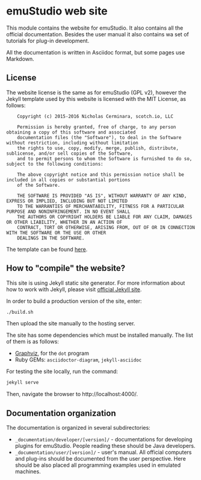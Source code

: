 # emuStudio web site

This module contains the website for emuStudio. It also contains all the official documentation. Besides the user manual
it also contains wa set of tutorials for plug-in development.

All the documentation is written in Asciidoc format, but some pages use Markdown. 

## License

The website license is the same as for emuStudio (GPL v2), however the Jekyll template used by this website is licensed
with the MIT License, as follows:

        Copyright (c) 2015-2016 Nicholas Cerminara, scotch.io, LLC
        
        Permission is hereby granted, free of charge, to any person obtaining a copy of this software and associated
        documentation files (the "Software"), to deal in the Software without restriction, including without limitation
        the rights to use, copy, modify, merge, publish, distribute, sublicense, and/or sell copies of the Software,
        and to permit persons to whom the Software is furnished to do so, subject to the following conditions:
        
        The above copyright notice and this permission notice shall be included in all copies or substantial portions
        of the Software.
        
        THE SOFTWARE IS PROVIDED "AS IS", WITHOUT WARRANTY OF ANY KIND, EXPRESS OR IMPLIED, INCLUDING BUT NOT LIMITED
        TO THE WARRANTIES OF MERCHANTABILITY, FITNESS FOR A PARTICULAR PURPOSE AND NONINFRINGEMENT. IN NO EVENT SHALL
        THE AUTHORS OR COPYRIGHT HOLDERS BE LIABLE FOR ANY CLAIM, DAMAGES OR OTHER LIABILITY, WHETHER IN AN ACTION OF
        CONTRACT, TORT OR OTHERWISE, ARISING FROM, OUT OF OR IN CONNECTION WITH THE SOFTWARE OR THE USE OR OTHER
        DEALINGS IN THE SOFTWARE.


The template can be found [here](https://github.com/scotch-io/scotch-io.github.io).


## How to "compile" the website?

This site is using Jekyll static site generator. For more information about how to work with Jekyll,
please visit [official Jekyll site](https://jekyllrb.com/).

In order to build a production version of the site, enter:

```bash
./build.sh
```

Then upload the site manually to the hosting server.

The site has some dependencies which must be installed manually. The list of them is as follows:

- [Graphviz](http://www.graphviz.org/Download.php), for the `dot` program
- Ruby GEMs: `asciidoctor-diagram`, `jekyll-asciidoc` 

For testing the site locally, run the command:

```bash
jekyll serve
```

Then, navigate the browser to http://localhost:4000/.

## Documentation organization

The documentation is organized in several subdirectories:

- `_documentation/developer/[version]/` - documentations for developing plugins for emuStudio. People reading these should be Java developers.
- `_documentation/user/[version]/` - user's manual. All official computers and plug-ins should be documented from the user perspective. Here should be also placed all programming examples used in emulated machines.
